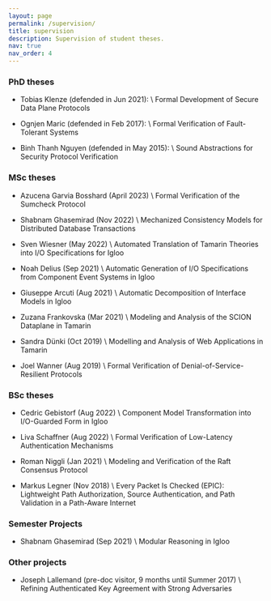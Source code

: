 ```yaml
---
layout: page
permalink: /supervision/
title: supervision
description: Supervision of student theses.
nav: true
nav_order: 4
---
```


### PhD theses

- Tobias Klenze (defended in Jun 2021): \\
Formal Development of Secure Data Plane Protocols


- Ognjen Maric (defended in Feb 2017): \\
Formal Verification of Fault-Tolerant Systems


- Binh Thanh Nguyen (defended in May 2015): \\
Sound Abstractions for Security Protocol Verification


### MSc theses

- Azucena Garvia Bosshard (April 2023) \\
Formal Verification of the Sumcheck Protocol

- Shabnam Ghasemirad (Nov 2022) \\
Mechanized Consistency Models for Distributed Database Transactions

- Sven Wiesner (May 2022) \\
Automated Translation of Tamarin Theories into I/O Specifications for Igloo

- Noah Delius (Sep 2021) \\
Automatic Generation of I/O Specifications from Component Event Systems in Igloo

- Giuseppe Arcuti (Aug 2021) \\
Automatic Decomposition of Interface Models in Igloo

- Zuzana Frankovska (Mar 2021) \\
Modeling and Analysis of the SCION Dataplane in Tamarin

- Sandra Dünki (Oct 2019) \\
Modelling and Analysis of Web Applications in Tamarin

- Joel Wanner (Aug 2019) \\
Formal Verification of Denial-of-Service-Resilient Protocols


### BSc theses

- Cedric Gebistorf (Aug 2022) \\
Component Model Transformation into I/O-Guarded Form in Igloo

- Liva Schaffner (Aug 2022) \\
Formal Verification of Low-Latency Authentication Mechanisms

- Roman Niggli (Jan 2021) \\
Modeling and Verification of the Raft Consensus Protocol

- Markus Legner (Nov 2018) \\
Every Packet Is Checked (EPIC): Lightweight Path Authorization, Source Authentication, and Path Validation in a Path-Aware Internet

### Semester Projects

- Shabnam Ghasemirad (Sep 2021) \\
Modular Reasoning in Igloo


### Other projects

- Joseph Lallemand (pre-doc visitor, 9 months until Summer 2017) \\
Refining Authenticated Key Agreement with Strong Adversaries





